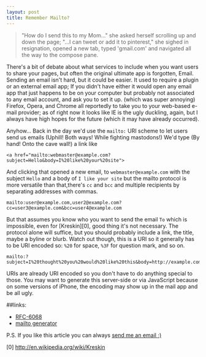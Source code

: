 ```yaml
---
layout: post
title: Remember Mailto?
---
```


>"How do I send this to my Mom..." she asked herself scrolling up and down the page; "...I can tweet or add it to pinterest," she sighed in resignation, opened a new tab, typed 'gmail.com' and navigated all the way to the compose pane.

There's a bit of debate about what services to include when you want users to share your pages, but often the original ultimate app is forgotten, Email.
Sending an email isn't hard, but it could be easier. It used to require a plugin or an external email app;
If you didn't have either it would open any email app that just happens to be on your computer but probably not associated to any email account, and ask you to set it up.
(which was super annoying) Firefox, Opera, and Chrome all reportedly to take you to your web-based e-mail provider; as of right now it looks like IE is the ugly duckling, again, but I always have high hopes for the future (which it may have already occurred).

Anyhow... Back in the day we'd use the `mailto:` URI scheme to let users send us emails (Uphill! Both ways! While fighting mastodons!) We'd type (By hand! Onto the cave wall!) a link like

    <a href="mailto:webmaster@example.com?subject=Hello&body=I%20like%20your%20site">


And clicking that opened a new email, to `webmaster@example.com` with the subject
`Hello` and a body of `I like your site` but the mailto protocol is more versatile
than that,there's `cc` and `bcc` and multiple recipients by separating addresses with commas.

    mailto:user@example.com,user2@example.com?cc=user3@example.com&bcc=user4@example.com


But that assumes you know who you want to send the email `To` which is
impossible, even for [Kreskin][0], good thing it's not necessary. The protocol
alone will suffice, but you should probably include a link, the title, maybe a
byline or blurb. Watch out though, this is a URI so it generally has to be
URI encoded so: `%20` for space, `%3F` for question mark, and so on.

    mailto:?subject=I%20thought%20you%20would%20like%20this&body=http://example.com/some/page


URIs are already URI encoded so you don't have to do anything special to those.
You may want to generate this server-side or via JavaScript because on some
versions of iPhone, the encoding may show up in the mail app and be all ugly.

##links:
* [RFC-6068](http://www.ietf.org/rfc/rfc6068.txt)
* [mailto generator](http://www.mailto.co.uk/)

P.S. If you like this article you can always [send me an email ;)](mailto:me@jkirchartz.com?subject=Thanks%20For%20Reminding%20Me%20About%20Mailto&body=Can%20I%20have%20your%20autograph)

[0] http://en.wikipedia.org/wiki/Kreskin
